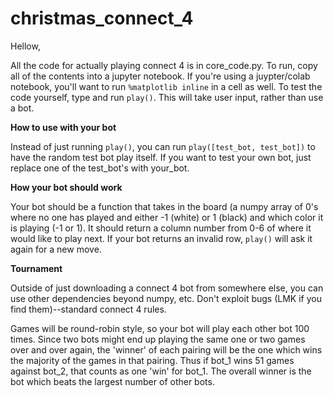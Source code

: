 # christmas_connect_4

Hellow,

All the code for actually playing connect 4 is in core_code.py.  To run, copy all of the contents into a jupyter notebook.  If you're using a juypter/colab notebook, you'll want to run `%matplotlib inline` in a cell as well.  To test the code yourself, type and run `play()`.  This will take user input, rather than use a bot.

**How to use with your bot**

Instead of just running `play()`, you can run `play([test_bot, test_bot])` to have the random test bot play itself.  If you want to test your own bot, just replace one of the test_bot's with your_bot.

**How your bot should work**

Your bot should be a function that takes in the board (a numpy array of 0's where no one has played and either -1 (white) or 1 (black) and which color it is playing (-1 or 1).  It should return a column number from 0-6 of where it would like to play next.  If your bot returns an invalid row, `play()` will ask it again for a new move.

**Tournament**

Outside of just downloading a connect 4 bot from somewhere else, you can use other dependencies beyond numpy, etc.  Don't exploit bugs (LMK if you find them)--standard connect 4 rules.

Games will be round-robin style, so your bot will play each other bot 100 times.  Since two bots might end up playing the same one or two games over and over again, the 'winner' of each pairing will be the one which wins the majority of the games in that pairing.  Thus if bot_1 wins 51 games against bot_2, that counts as one 'win' for bot_1.  The overall winner is the bot which beats the largest number of other bots.
